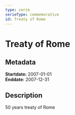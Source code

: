 ```yaml
---
type: serie
serieType: commemorative
id: Treaty of Rome
---
```


# Treaty of Rome

## Metadata

**Startdate:** 2007-01-01\
**Enddate:** 2007-12-31

## Description

50 years treaty of Rome

